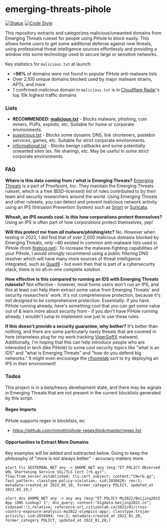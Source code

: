 # emerging-threats-pihole

[![Status](https://github.com/tweedge/emerging-threats-pihole/actions/workflows/generate.yml/badge.svg)](https://hosts.tweedge.net/)
[![Code Style](https://img.shields.io/badge/code%20style-black-black)](https://github.com/psf/black)

This repository extracts and categorizes malicious/unwanted domains from Emerging Threats ruleset for people using PiHole to block easily. This allows home users to get some additional defense against new threats, using professional threat intelligence sources effortlessly and providing a window into some technology used to secure large or sensitive networks.

Key statistics for `malicious.txt` at launch:

* **~96%** of domains were not found in popular PiHole anti-malware lists
* Over 2,100 unique domains blocked used by major malware strains, APTs, and more
* 1 confirmed-malicious domain in `malicious.txt` is in [Cloudflare Radar](https://radar.cloudflare.com/domains)'s top 10k highest traffic domains

### Lists

* **RECOMMENDED: [malicious.txt](https://hosts.tweedge.net/malicious.txt)** - Blocks malware, phishing, coin miners, PUPs, exploits, etc. Suitable for home or corporate environments.
* [suspicious.txt](https://hosts.tweedge.net/suspicious.txt) - Blocks some dynamic DNS, link shorteners, pastebin services, games, etc. Suitable for strict corporate environments.
* [informational.txt](https://hosts.tweedge.net/informational.txt) - Blocks benign callbacks and some potentially unwanted sites (ex. file sharing), etc. May be useful in *some* strict corporate environments.

### FAQ

**Where is this data coming from / what is Emerging Threats?** [Emerging Threats](https://doc.emergingthreats.net/bin/view/Main/EmergingFAQ) is a part of Proofpoint, Inc. They maintain the Emerging Threats ruleset, which is a free (BSD-licensed) list of rules contributed to by their team and security researchers around the world. Using Emerging Threats and other rulesets, you can detect and prevent malicious network activity using an IPS (Intrusion Prevention System) such as [Snort](https://www.snort.org/) or [Suricata](https://suricata.io/).

**Whoah, an IPS sounds cool. Is this how corporations protect themselves?** Using an IPS is often part of how corporations protect themselves, yep!

**Will this protect me from *all* malware/phishing/etc?** No. However when testing in 2022, I did find that of over 2,000 malicious domains blocked by Emerging Threats, only ~80 existed in common anti-malware lists used in PiHole (from [firebog.net](https://firebog.net/)). To increase the malware-fighting capabilities of your PiHole, I would *strongly* recommend using a public filtering DNS resolver which will have many more sources of threat intelligence integrated, such as [Quad9](https://www.quad9.net/) - but even then that is part of a cybersecurity stack, there is no all-in-one complete solution.

**How effective is this compared to running an IDS with Emerging Threats rulesets?** Not effective - however, most home users won't run an IPS, and this at least can help them extract some value from Emerging Threats' and security researchers' work. It's not comprehensive protection, because it's not *designed* to be comprehensive protection. Essentially: if you have PiHole running already, here's something cool that you can get some value out of & learn more about security from - if you don't have PiHole running already, I wouldn't jump to implement one just to use these rules.

**If this doesn't provide a security guarantee, why bother?** It's better than nothing, and there are some particularly nasty threats that are covered in here (shameless plug for my work tracking [ViperSoftX](https://chris.partridge.tech/2022/evolution-of-vipersoftx-dga/) malware). Additionally, I'm hoping that this can help introduce people who are interested in tech (like PiHole) to some cool security topics like "what is an IDS" and "what is Emerging Threats" and "how do you defend big networks." It might even encourage the [r/homelab](https://www.reddit.com/r/homelab) sort to try deploying an IPS in their environment!

### Todos

This project is in a beta/heavy development state, and there may be signals in Emerging Threats that are not present in the current blocklists generated by this script.

#### Regex Imports

PiHole supports regex in blocklists, ex:

* https://github.com/mmotti/pihole-regex/blob/master/regex.list

#### Opportunities to Extract More Domains

Key examples will be added and subtracted below. Going to keep the philosophy of "more is not always better" - accuracy matters more.

```
alert tls $EXTERNAL_NET any -> $HOME_NET any (msg:"ET POLICY Observed URL Shortening Service SSL/TLS Cert (rb.gy)"; flow:from_server,established; tls.cert_subject; content:"CN=rb.gy"; fast_pattern; classtype:policy-violation; sid:2036628; rev:1; metadata:created_at 2022_05_19, former_category POLICY, updated_at 2022_05_19;)
```

```
alert dns $HOME_NET any -> any any (msg:"ET POLICY My2022/Beijing2022 App (DNS Lookup) 1"; dns_query; content:"bigdata.beijing2022.cn"; isdataat:!1,relative; reference:url,citizenlab.ca/2022/01/cross-country-exposure-analysis-my2022-olympics-app/; classtype:trojan-activity; sid:2034994; rev:2; metadata:created_at 2022_01_28, former_category POLICY, updated_at 2022_01_28;)
```